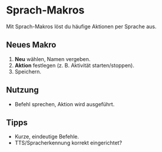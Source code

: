 ﻿# Sprach-Makros

Mit Sprach-Makros l&ouml;st du h&auml;ufige Aktionen per Sprache aus.

## Neues Makro
1. **Neu** w&auml;hlen, Namen vergeben.
2. **Aktion** festlegen (z. B. Aktivit&auml;t starten/stoppen).
3. Speichern.

## Nutzung
- Befehl sprechen, Aktion wird ausgef&uuml;hrt.

## Tipps
- Kurze, eindeutige Befehle.
- TTS/Spracherkennung korrekt eingerichtet?
